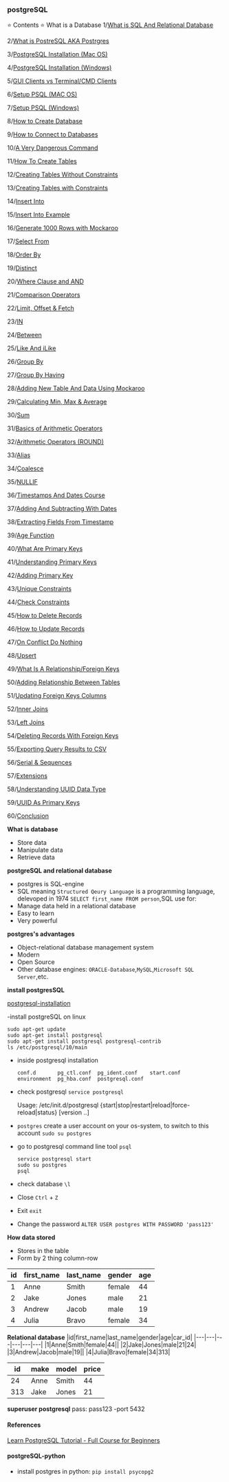 ### postgreSQL

⭐️ Contents ⭐️
What is a Database
1/[What is SQL And Relational Database]()

2/[What is PostreSQL AKA Postrgres]()

3/[PostgreSQL Installation (Mac OS)]()

4/[PostgreSQL Installation (Windows)]()

5/[GUI Clients vs Terminal/CMD Clients](/postgresql5)

6/[Setup PSQL (MAC OS)]()

7/[Setup PSQL (Windows)]()

8/[How to Create Database]()

9/[How to Connect to Databases]()

10/[A Very Dangerous Command]()

11/[How To Create Tables]()

12/[Creating Tables Without Constraints]()

13/[Creating Tables with Constraints]()

14/[Insert Into]()

15/[Insert Into Example]()

16/[Generate 1000 Rows with Mockaroo]()

17/[Select From]()

18/[Order By]()

19/[Distinct]()

20/[Where Clause and AND]()

21/[Comparison Operators]()

22/[Limit, Offset & Fetch]()

23/[IN]()

24/[Between]()

25/[Like And iLike]()

26/[Group By]()

27/[Group By Having]()

28/[Adding New Table And Data Using Mockaroo]()

29/[Calculating Min, Max & Average]()

30/[Sum]()

31/[Basics of Arithmetic Operators]()

32/[Arithmetic Operators (ROUND)]()

33/[Alias]()

34/[Coalesce]()

35/[NULLIF]()

36/[Timestamps And Dates Course]()

37/[Adding And Subtracting With Dates]()

38/[Extracting Fields From Timestamp]()

39/[Age Function]()

40/[What Are Primary Keys]()

41/[Understanding Primary Keys]()

42/[Adding Primary Key]()

43/[Unique Constraints]()

44/[Check Constraints]()

45/[How to Delete Records]()

46/[How to Update Records]()

47/[On Conflict Do Nothing]()

48/[Upsert]()

49/[What Is A Relationship/Foreign Keys]()

50/[Adding Relationship Between Tables]()

51/[Updating Foreign Keys Columns]()

52/[Inner Joins]()

53/[Left Joins]()

54/[Deleting Records With Foreign Keys]()

55/[Exporting Query Results to CSV]()

56/[Serial & Sequences]()

57/[Extensions]()

58/[Understanding UUID Data Type]()

59/[UUID As Primary Keys]()

60/[Conclusion]()

**What is database**
- Store data
- Manipulate data
- Retrieve data

**postgreSQL and relational database**
- postgres is SQL-engine
- SQL meaning `Structured Qeury Language` is a programming language, delevoped in 1974 `SELECT first_name FROM person`,SQL use for:
- Manage data held in a relational database
- Easy to learn
- Very powerful

**postgres's advantages**
- Object-relational database management system
- Modern
- Open Source
- Other database engines: `ORACLE-Database`,`MySQL`,`Microsoft SQL Server`,etc.

**install postgresSQL**

[postgresql-installation](https://www.enterprisedb.com/downloads/postgres-postgresql-downloads)

-install postgreSQL on linux

    sudo apt-get update
    sudo apt-get install postgresql
    sudo apt-get install postgresql postgresql-contrib
    ls /etc/postgresql/10/main
  
- inside postgresql installation

      conf.d       pg_ctl.conf  pg_ident.conf    start.conf
      environment  pg_hba.conf  postgresql.conf

- check postgresql `service postgresql`
  
  Usage: /etc/init.d/postgresql {start|stop|restart|reload|force-reload|status} [version ..]

- `postgres` create a user account on your os-system, to switch to this account `sudo su postgres`

- go to postgresql command line tool `psql`

      service postgresql start
      sudo su postgres
      psql

- check database `\l`
- Close `Ctrl` + `Z`
- Exit `exit`
- Change the password `ALTER USER postgres WITH PASSWORD 'pass123'`

**How data stored**
- Stores in the table
- Form by 2 thing column-row

|id|first_name|last_name|gender|age|
|---|---|---|---|---|
|1|Anne|Smith|female|44|
|2|Jake|Jones|male|21|
|3|Andrew|Jacob|male|19|
|4|Julia|Bravo|female|34|

**Relational database**
|id|first_name|last_name|gender|age|car_id|
|---|---|---|---|---|---|
|1|Anne|Smith|female|44||
|2|Jake|Jones|male|21|24|
|3|Andrew|Jacob|male|19||
|4|Julia|Bravo|female|34|313|

|id|make|model|price|
|---|---|---|---|
|24|Anne|Smith|44|
|313|Jake|Jones|21|

**superuser postgresql**
pass: pass123 -port 5432

#### References

[Learn PostgreSQL Tutorial - Full Course for Beginners](https://www.youtube.com/watch?v=qw--VYLpxG4)

#### postgreSQL-python

- install postgres in python: `pip install psycopg2`

